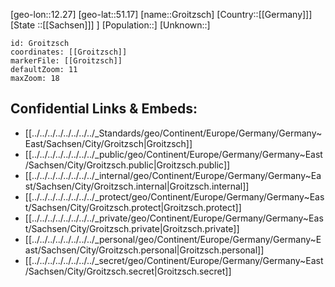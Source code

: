 ﻿---
location: [51.17,12.27]
mapzoom: [7,12] 
mapmarker: city 
type: City
tags:
- geo/City


SpocWebEntityId: 30587
isDeleted: false
confidential: public

---
[geo-lon::12.27]
[geo-lat::51.17]
[name::Groitzsch]
[Country::[[Germany]]]
[State ::[[Sachsen]]] ]
[Population::]
[Unknown::]


```leaflet
id: Groitzsch
coordinates: [[Groitzsch]]
markerFile: [[Groitzsch]]
defaultZoom: 11 
maxZoom: 18
```


## Confidential Links & Embeds: 
- [[../../../../../../../../_Standards/geo/Continent/Europe/Germany/Germany~East/Sachsen/City/Groitzsch|Groitzsch]] 
- [[../../../../../../../../_public/geo/Continent/Europe/Germany/Germany~East/Sachsen/City/Groitzsch.public|Groitzsch.public]] 
- [[../../../../../../../../_internal/geo/Continent/Europe/Germany/Germany~East/Sachsen/City/Groitzsch.internal|Groitzsch.internal]] 
- [[../../../../../../../../_protect/geo/Continent/Europe/Germany/Germany~East/Sachsen/City/Groitzsch.protect|Groitzsch.protect]] 
- [[../../../../../../../../_private/geo/Continent/Europe/Germany/Germany~East/Sachsen/City/Groitzsch.private|Groitzsch.private]] 
- [[../../../../../../../../_personal/geo/Continent/Europe/Germany/Germany~East/Sachsen/City/Groitzsch.personal|Groitzsch.personal]] 
- [[../../../../../../../../_secret/geo/Continent/Europe/Germany/Germany~East/Sachsen/City/Groitzsch.secret|Groitzsch.secret]] 
